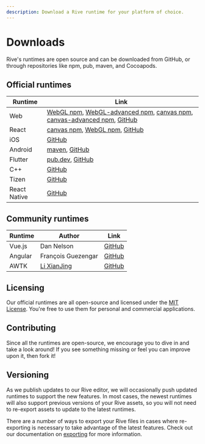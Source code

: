 ```yaml
---
description: Download a Rive runtime for your platform of choice.
---
```


# Downloads

Rive's runtimes are open source and can be downloaded from GitHub, or through repositories like npm, pub, maven, and Cocoapods.

## Official runtimes

| Runtime      | Link                                                                                                                                                                                                                                                                                                                                         |
| ------------ | -------------------------------------------------------------------------------------------------------------------------------------------------------------------------------------------------------------------------------------------------------------------------------------------------------------------------------------------- |
| Web          | ​​[WebGL npm](https://www.npmjs.com/package/@rive-app/webgl), ​[WebGL-advanced npm](https://www.npmjs.com/package/@rive-app/webgl-advanced), [canvas npm](https://www.npmjs.com/package/@rive-app/canvas), ​[canvas-advanced npm](https://www.npmjs.com/package/@rive-app/canvas-advanced), [GitHub](https://github.com/rive-app/rive-wasm)​ |
| React        | [canvas npm](https://www.npmjs.com/package/@rive-app/react-canvas), [WebGL npm](https://www.npmjs.com/package/@rive-app/react-webgl), [GitHub](https://github.com/rive-app/rive-react)                                                                                                                                                       |
| iOS          | [GitHub](https://github.com/rive-app/rive-ios)                                                                                                                                                                                                                                                                                               |
| Android      | [maven](https://search.maven.org/artifact/app.rive/rive-android), [GitHub](https://github.com/rive-app/rive-android)                                                                                                                                                                                                                         |
| Flutter      | ​[pub.dev](https://pub.dev/packages/rive), [GitHub](https://github.com/rive-app/rive-flutter)​                                                                                                                                                                                                                                               |
| C++          | ​[GitHub](https://github.com/rive-app/rive-cpp)                                                                                                                                                                                                                                                                                              |
| Tizen        | [GitHub](https://github.com/rive-app/rive-tizen)                                                                                                                                                                                                                                                                                             |
| React Native | [GitHub](https://github.com/rive-app/rive-react-native)                                                                                                                                                                                                                                                                                      |

## Community runtimes

| Runtime | Author                                       | Link                                                            |
| ------- | -------------------------------------------- | --------------------------------------------------------------- |
| Vue.js  | Dan Nelson                                   | [GitHub](https://github.com/Coded-Clouds/Rive\_Vue\_ExampleApp) |
| Angular | François Guezengar                           | [GitHub](https://github.com/dappsnation/ng-rive)                |
| AWTK    | [Li XianJing](https://twitter.com/xianjimli) | [GitHub](https://github.com/zlgopen/awtk-widget-rive)           |

## Licensing

Our official runtimes are all open-source and licensed under the [MIT License](https://choosealicense.com/licenses/mit/). You're free to use them for personal and commercial applications.

## Contributing

Since all the runtimes are open-source, we encourage you to dive in and take a look around! If you see something missing or feel you can improve upon it, then fork it!

## Versioning

As we publish updates to our Rive editor, we will occasionally push updated runtimes to support the new features. In most cases, the newest runtimes will also support previous versions of your Rive assets, so you will not need to re-export assets to update to the latest runtimes.

There are a number of ways to export your Rive files in cases where re-exporting is necessary to take advantage of the latest features. Check out our documentation on [exporting](../editor/exporting.md) for more information.

